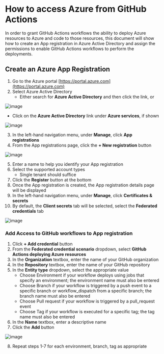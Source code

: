 # How to access Azure from GitHub Actions

In order to grant GitHub Actions workflows the ability to deploy Azure resources to Azure and code to those resources, 
this document will show how to create an App registration in Azure Active Directory and assign the permissions to enable 
GitHub Actions workflows to perform the deployments.

## Create an Azure App Registration

1. Go to the Azure portal [https://portal.azure.com](https://portal.azure.com)
2. Select Azure Active Directory
   - Either search for **Azure Active Directory** and then click the link, or

![image](https://user-images.githubusercontent.com/102371320/207109467-1dfff67a-8bfe-4cbc-998c-ae0f559e3c2c.png)

   - Click on the **Azure Active Directory** link under **Azure services**, if shown

![image](https://user-images.githubusercontent.com/102371320/207109541-9125211a-3673-446b-879d-6f7cef49454e.png)

3. In the left-hand navigation menu, under **Manage**, click **App registrations**
4. From the App registrations page, click the **+ New registration** button

![image](https://user-images.githubusercontent.com/102371320/207109946-3955e95c-d183-4436-9d9b-424d22749ea6.png)

5. Enter a name to help you identify your App registration
6. Select the supported account types
   - Single tenant should suffice
7. Click the **Register** button at the bottom
8. Once the App registration is created, the App registration details page will be displayed
9. In the left-hand navigation menu, under **Manage**, click **Certificates & secrets**
10. By default, the **Client secrets** tab will be selected, select the **Federated credentials** tab

![image](https://user-images.githubusercontent.com/102371320/207110260-ffea43ec-9895-4a74-bf18-3bdf41d078a1.png)

### Add Access to GitHub workflows to App registration

1. Click **+ Add credential** button
2. From the **Federated credential scenario** dropdown, select **GitHub Actions deploying Azure resources**
3. In the **Organization** textbox, enter the name of your GitHub organization
4. In the **Repository** textbox, enter the name of your GitHub repository
5. In the **Entity type** dropdown, select the appropriate value
   - Choose Environment if your workflow deploys using jobs that specify an environment; the environment name must also be entered
   - Choose Branch if your workflow is triggered by a push event to a specific branch or workflow_dispatch from a specific branch; the branch name must also be entered
   - Choose Pull request if your workflow is triggered by a pull_request event
   - Choose Tag if your workflow is executed for a specific tag; the tag name must also be entered
6. In the **Name** textbox, enter a descriptive name
7. Click the **Add** button

![image](https://user-images.githubusercontent.com/102371320/207110969-c1b22796-5cff-4ff5-a5fb-66236750ef48.png)

8. Repeat steps 1-7 for each environment, branch, tag as appropriate

